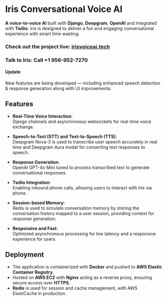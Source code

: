# Iris Conversational Voice AI

**A voice-to-voice AI** built with **Django**, **Deepgram**, **OpenAI** and integrated with **Twilio**. Iris is designed to deliver a fun and engaging conversational experience with smart time wasting.

### **Check out the project live**: [irisvoiceai.tech](https://irisvoiceai.tech)
### **Talk to Iris**: Call +1 956-952-7270

#### Update
New features are being developed — including enhanced speech detection & response generation along with UI improvements.

## Features

- **Real-Time Voice Interaction**:  
  Django channels and asynchronous websockets for real-time voice exchange.
  
- **Speech-to-Text (STT) and Text-to-Speech (TTS)**:  
  Deepgram Nova-3 is used to transcribe user speech accurately in real time and Deepgram Aura model for converting text responses to speech.
  
- **Response Generation**:  
  OpenAI GPT-4o Mini tuned to process transcribed text to generate conversational responses.
  
- **Twilio Integration**:  
  Enabling inbound phone calls, allowing users to interact with Iris via phone. 
  
- **Session-based Memory**:  
  Redis is used to simulate conversation memory by storing the conversation history mapped to a user session, providing context for response generation.
  
- **Responsive and Fast**:  
  Optimized asynchronous processing for low latency and a responsive experience for users.

## Deployment

- The application is containerized with **Docker** and pushed to **AWS Elastic Container Registry**.
- Hosted on **AWS EC2** with **Nginx** acting as a reverse proxy, ensuring secure access over **HTTPS**.
- **Redis** is used for session and cache management, with AWS ElastiCache in production.

